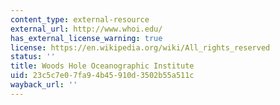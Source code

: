 ```yaml
---
content_type: external-resource
external_url: http://www.whoi.edu/
has_external_license_warning: true
license: https://en.wikipedia.org/wiki/All_rights_reserved
status: ''
title: Woods Hole Oceanographic Institute
uid: 23c5c7e0-7fa9-4b45-910d-3502b55a511c
wayback_url: ''
---
```

